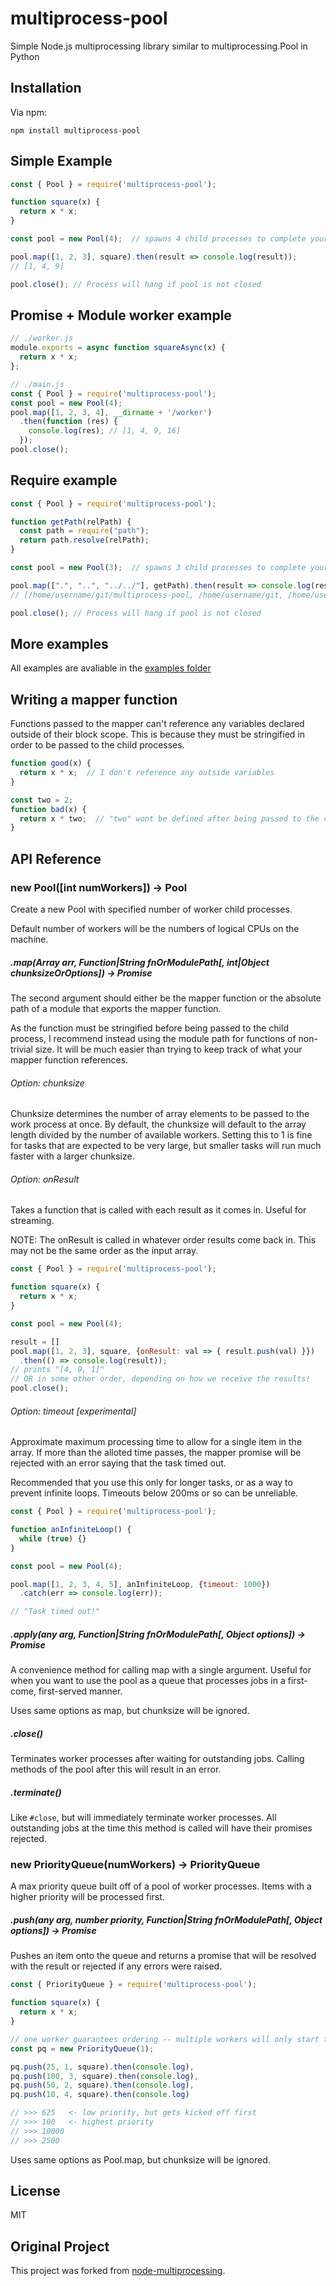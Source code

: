 # multiprocess-pool
Simple Node.js multiprocessing library similar to multiprocessing.Pool in Python

## Installation

Via npm:

    npm install multiprocess-pool

## Simple Example

```javascript
const { Pool } = require('multiprocess-pool');

function square(x) {
  return x * x;
}

const pool = new Pool(4);  // spawns 4 child processes to complete your jobs

pool.map([1, 2, 3], square).then(result => console.log(result));
// [1, 4, 9]

pool.close(); // Process will hang if pool is not closed
```

## Promise + Module worker example
```javascript
// ./worker.js
module.exports = async function squareAsync(x) {
  return x * x;
};
```

```javascript
// ./main.js
const { Pool } = require('multiprocess-pool');
const pool = new Pool(4);
pool.map([1, 2, 3, 4], __dirname + '/worker')
  .then(function (res) {
    console.log(res); // [1, 4, 9, 16]
  });
pool.close();
```

## Require example
```javascript
const { Pool } = require('multiprocess-pool');

function getPath(relPath) {
  const path = require("path");
  return path.resolve(relPath);
}

const pool = new Pool(3);  // spawns 3 child processes to complete your jobs

pool.map([".", "..", "../../"], getPath).then(result => console.log(result));
// [/home/username/git/multiprocess-pool, /home/username/git, /home/username]

pool.close(); // Process will hang if pool is not closed
```

## More examples
All examples are avaliable in the [examples folder](https://github.com/sazzy4o/multiprocess-pool/tree/main/examples)

## Writing a mapper function

Functions passed to the mapper can't reference any variables declared outside of their block scope. This is because they must be stringified in order to be passed to the child processes.

```javascript
function good(x) {
  return x * x;  // I don't reference any outside variables
}

const two = 2;
function bad(x) {
  return x * two;  // "two" wont be defined after being passed to the child proc
}
```

## API Reference

### new Pool([int numWorkers]) -> Pool

Create a new Pool with specified number of worker child processes.

Default number of workers will be the numbers of logical CPUs on the machine.

##### .map(Array arr, Function|String fnOrModulePath[, int|Object chunksizeOrOptions]) -> Promise

The second argument should either be the mapper function or the absolute path of a module that exports the mapper function.

As the function must be stringified before being passed to the child process, I recommend instead using the module path for functions of non-trivial size. It will be much easier than trying to keep track of what your mapper function references.

###### Option: chunksize
Chunksize determines the number of array elements to be passed to the work process at once. By default, the chunksize will default to the array length divided by the number of available workers. Setting this to 1 is fine for tasks that are expected to be very large, but smaller tasks will run much faster with a larger chunksize.

###### Option: onResult
Takes a function that is called with each result as it comes in. Useful for streaming.

NOTE: The onResult is called in whatever order results come back in. This may not be the same order as the input array.

```javascript
const { Pool } = require('multiprocess-pool');

function square(x) {
  return x * x;
}

const pool = new Pool(4);

result = []
pool.map([1, 2, 3], square, {onResult: val => { result.push(val) }})
  .then(() => console.log(result));
// prints "[4, 9, 1]"
// OR in some other order, depending on how we receive the results!
pool.close();
```

###### Option: timeout [experimental]
Approximate maximum processing time to allow for a single item in the array. If more than the alloted time passes, the mapper promise will be rejected with an error saying that the task timed out.

Recommended that you use this only for longer tasks, or as a way to prevent infinite loops. Timeouts below 200ms or so can be unreliable.

```javascript
const { Pool } = require('multiprocess-pool');

function anInfiniteLoop() {
  while (true) {}
}

const pool = new Pool(4);

pool.map([1, 2, 3, 4, 5], anInfiniteLoop, {timeout: 1000})
  .catch(err => console.log(err));

// "Task timed out!"
```

##### .apply(any arg, Function|String fnOrModulePath[, Object options]) -> Promise

A convenience method for calling map with a single argument. Useful for when you want to use the pool as a queue that processes jobs in a first-come, first-served manner.

Uses same options as map, but chunksize will be ignored.

##### .close()

Terminates worker processes after waiting for outstanding jobs. Calling methods of the pool after this will result in an error.

##### .terminate()

Like `#close`, but will immediately terminate worker processes. All outstanding jobs at the time this method is called will have their promises rejected.


### new PriorityQueue(numWorkers) -> PriorityQueue

A max priority queue built off of a pool of worker processes. Items with a higher priority will be processed first.

##### .push(any arg, number priority, Function|String fnOrModulePath[, Object options]) -> Promise

Pushes an item onto the queue and returns a promise that will be resolved with the result or rejected if any errors were raised.

```javascript
const { PriorityQueue } = require('multiprocess-pool');

function square(x) {
  return x * x;
}

// one worker guarantees ordering -- multiple workers will only start tasks in order
const pq = new PriorityQueue(1);

pq.push(25, 1, square).then(console.log),
pq.push(100, 3, square).then(console.log),
pq.push(50, 2, square).then(console.log),
pq.push(10, 4, square).then(console.log)

// >>> 625   <- low priority, but gets kicked off first
// >>> 100   <- highest priority
// >>> 10000
// >>> 2500
```

Uses same options as Pool.map, but chunksize will be ignored.

## License

  MIT

## Original Project
This project was forked from [node-multiprocessing](https://github.com/ryanpon/node-multiprocessing).